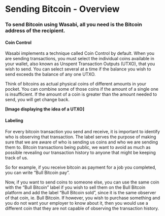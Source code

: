 # Sending Bitcoin - Overview

### To send Bitcoin using Wasabi, all you need is the Bitcoin address of the recipient.

#### **Coin Control**

Wasabi implements a technique called Coin Control by default. When you are sending transactions, you must select the individual coins available in your wallet, also known as Unspent Transaction Outputs (UTXO), that you wish to send. You can select several at a time if the balance you wish to send exceeds the balance of any one UTXO.

Think of bitcoins as actual physical coins of different amounts in your pocket. You can combine some of those coins if the amount of a single one is insufficient. If the amount of a coin is greater than the amount needed to send, you will get change back.

**\[Image displaying the idea of a UTXO]**

#### **Labeling**

For every bitcoin transaction you send and receive, it is important to identify who is observing that transaction. The label serves the purpose of making sure that we are aware of who is sending us coins and who we are sending them to. Bitcoin transactions being public, we want to avoid as much as possible revealing our transaction history to anyone that might be keeping track of us.

So for example, if you receive bitcoin as payment for a job you completed, you can write “Bull Bitcoin pay”.

Now, if you want to send coins to someone else, you can use the same coin with the “Bull Bitcoin” label if you wish to sell them on the Bull Bitcoin platform and add the label “Bull Bitcoin sold”, since it is the same observer of that coin, ie. Bull Bitcoin. If however, you wish to purchase something and you do not want your employer to know about it, then you would use a different coin that they are not capable of observing the transaction history.
